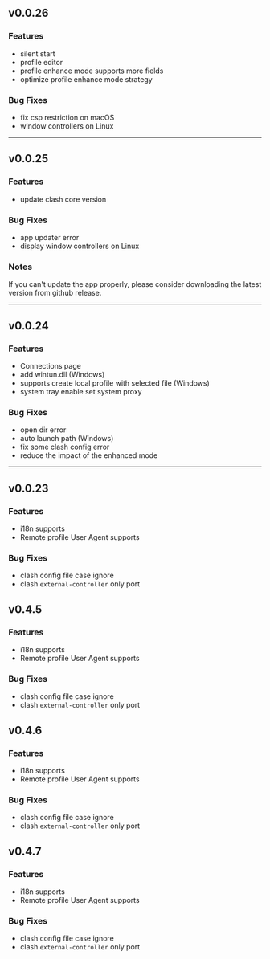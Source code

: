 ## v0.0.26

### Features

- silent start
- profile editor
- profile enhance mode supports more fields
- optimize profile enhance mode strategy

### Bug Fixes

- fix csp restriction on macOS
- window controllers on Linux

---

## v0.0.25

### Features

- update clash core version

### Bug Fixes

- app updater error
- display window controllers on Linux

### Notes

If you can't update the app properly, please consider downloading the latest version from github release.

---

## v0.0.24

### Features

- Connections page
- add wintun.dll (Windows)
- supports create local profile with selected file (Windows)
- system tray enable set system proxy

### Bug Fixes

- open dir error
- auto launch path (Windows)
- fix some clash config error
- reduce the impact of the enhanced mode

---

## v0.0.23

### Features

- i18n supports
- Remote profile User Agent supports

### Bug Fixes

- clash config file case ignore
- clash `external-controller` only port

## v0.4.5

### Features

- i18n supports
- Remote profile User Agent supports

### Bug Fixes

- clash config file case ignore
- clash `external-controller` only port

## v0.4.6

### Features

- i18n supports
- Remote profile User Agent supports

### Bug Fixes

- clash config file case ignore
- clash `external-controller` only port

## v0.4.7

### Features

- i18n supports
- Remote profile User Agent supports

### Bug Fixes

- clash config file case ignore
- clash `external-controller` only port
